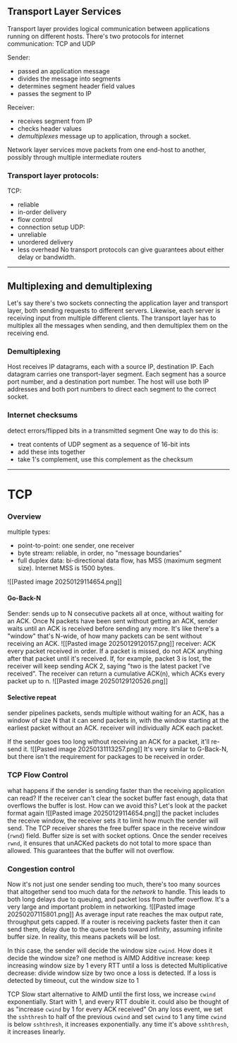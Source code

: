 ## Transport Layer Services

Transport layer provides logical communication between applications running on different hosts.
There's two protocols for internet communication: TCP and UDP

Sender:
- passed an application message
- divides the message into segments
- determines segment header field values
- passes the segment to IP

Receiver:
- receives segment from IP
- checks header values
- *demultiplexes* message up to application, through a socket.


Network layer services move packets from one end-host to another, possibly through multiple intermediate routers
### Transport layer protocols:
TCP:
- reliable
- in-order delivery
- flow control
- connection setup
UDP:
- unreliable
- unordered delivery
- less overhead
No transport protocols can give guarantees about either delay or bandwidth.

___
## Multiplexing and demultiplexing

Let's say there's two sockets connecting the application layer and transport layer, both sending requests to different servers. Likewise, each server is receiving input from multiple different clients.
The transport layer has to multiplex all the messages when sending, and then demultiplex them on the receiving end.

### Demultiplexing
Host receives IP datagrams, each with a source IP, destination IP. Each datagram carries one transport-layer segment. Each segment has a source port number, and a destination port number.
The host will use both IP addresses and both port numbers to direct each segment to the correct socket.

### Internet checksums
detect errors/flipped bits in a transmitted segment
One way to do this is:
- treat contents of UDP segment as a sequence of 16-bit ints
- add these ints together
- take 1's complement, use this complement as the checksum

___
# TCP
### Overview
multiple types:
- point-to-point: one sender, one receiver
- byte stream: reliable, in order, no "message boundaries"
- full duplex data: bi-directional data flow, has MSS (maximum segment size). Internet MSS is 1500 bytes.

![[Pasted image 20250129114654.png]]

#### Go-Back-N
Sender: sends up to N consecutive packets all at once, without waiting for an ACK. Once N packets have been sent without getting an ACK, sender waits until an ACK is received before sending any more.
It's like there's a "window" that's N-wide, of how many packets can be sent without receiving an ACK. 
![[Pasted image 20250129120157.png]]
receiver: ACK every packet received in order. If a packet is missed, do not ACK anything after that packet until it's received. If, for example, packet 3 is lost, the receiver will keep sending ACK 2, saying "two is the latest packet I've received".
The receiver can return a cumulative ACK(n), which ACKs every packet up to n.
![[Pasted image 20250129120526.png]]
#### Selective repeat
sender pipelines packets, sends multiple without waiting for an ACK, has a window of size N that it can send packets in, with the window starting at the earliest packet without an ACK.
receiver will individually ACK each packet.

If the sender goes too long without receiving an ACK for a packet, it'll re-send it.
![[Pasted image 20250131113257.png]]
It's very similar to G-Back-N, but there isn't the requirement for packages to be received in order.

### TCP Flow Control
what happens if the sender is sending faster than the receiving application can read? If the receiver can't clear the socket buffer fast enough, data that overflows the buffer is lost. How can we avoid this?
Let's look at the packet format again
![[Pasted image 20250129114654.png]]
the packet includes the receive window, the receiver sets it to limit how much the sender will send.
The TCP receiver shares the free buffer space in the receive window (`rwnd`) field. Buffer size is set with socket options.
Once the sender receives `rwnd`, it ensures that unACKed packets do not total to more space than allowed. This guarantees that the buffer will not overflow.
### Congestion control
Now it's not just one sender sending too much, there's too many sources that altogether send too much data for the *network* to handle. This leads to both long delays due to queuing, and packet loss from buffer overflow. It's a very large and important problem in networking.
![[Pasted image 20250207115801.png]]
As average input rate reaches the max output rate, throughput gets capped. If a router is receiving packets faster then it can send them, delay due to the queue tends toward infinity, assuming infinite buffer size. In reality, this means packets will be lost.

In this case, the sender will decide the window size `cwind`. How does it decide the window size?
one method is AIMD
Additive increase: keep increasing window size by 1 every RTT until a loss is detected
Multiplicative decrease: divide window size by two once a loss is detected. If a loss is detected by timeout, cut the window size to 1

TCP Slow start
alternative to AIMD
until the first loss, we increase `cwind` exponentially. Start with 1, and every RTT double it. could also be thought of as "increase `cwind` by 1 for every ACK received"
On any loss event, we set the `sshthresh` to half of the previous `cwind` and set `cwind` to 1
any time `cwind` is below `sshthresh`, it increases exponentially.
any time it's above `sshthresh`, it increases linearly.